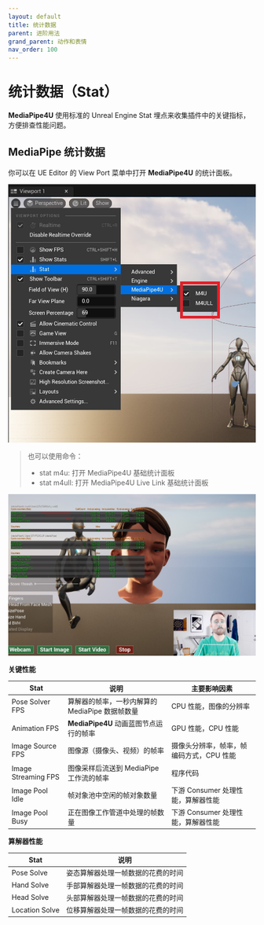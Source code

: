 ```yaml
---
layout: default
title: 统计数据
parent: 进阶用法
grand_parent: 动作和表情
nav_order: 100
---
```


# 统计数据（Stat）

**MediaPipe4U** 使用标准的 Unreal Engine Stat 埋点来收集插件中的关键指标，方便排查性能问题。

## MediaPipe 统计数据

你可以在 UE Editor 的 View Port 菜单中打开 **MediaPipe4U** 的统计面板。   

[![统计](./images/stats_menu.jpg "Shiprock")](./images/stats_menu.jpg)   

>也可以使用命令：
> - stat m4u: 打开 MediaPipe4U 基础统计面板
> - stat m4ull: 打开 MediaPipe4U Live Link 基础统计面板

[![统计](./images/stats.jpg "Shiprock")](./images/stats.jpg)   


**关键性能**

|Stat| 说明 | 主要影响因素 |
|-------------| -------------------- | -------- |
| Pose Solver FPS | 算解器的帧率，一秒内解算的 MediaPipe 数据帧数量 | CPU 性能，图像的分辨率 |
| Animation FPS | **MediaPipe4U** 动画蓝图节点运行的帧率 | GPU 性能，CPU 性能 |
| Image Source FPS | 图像源（摄像头、视频）的帧率 | 摄像头分辨率，帧率，帧编码方式，CPU 性能 |
| Image Streaming FPS | 图像采样后流送到 MediaPipe 工作流的帧率 | 程序代码 |
| Image Pool Idle | 帧对象池中空闲的帧对象数量 | 下游 Consumer 处理性能，算解器性能 |
| Image Pool Busy | 正在图像工作管道中处理的帧数量 | 下游 Consumer 处理性能，算解器性能 |

**算解器性能**

|Stat| 说明 |
|-------------| -------------------- |
| Pose Solve | 姿态算解器处理一帧数据的花费的时间 |
| Hand Solve | 手部算解器处理一帧数据的花费的时间 |
| Head Solve | 头部算解器处理一帧数据的花费的时间 |
| Location Solve | 位移算解器处理一帧数据的花费的时间 |